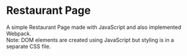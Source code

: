 # Restaurant Page
A simple Restaurant Page made with JavaScript and also implemented Webpack. <br>
Note: DOM elements are created using JavaScript but styling is in a separate CSS file. <br>


